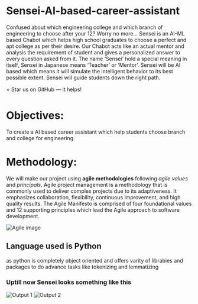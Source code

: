 # Sensei-AI-based-career-assistant
Confused about which engineering college and which branch of engineering to choose after your 12?
Worry no more...
Sensei is an AI-ML based Chabot which helps high school graduates to choose a perfect and apt college as per their desire. 
Our Chabot acts like an actual mentor and analysis the requirement of student and gives a personalized answer to every question asked from it. 
The name ‘Sensei’ hold a special meaning in itself, Sensei in Japanese means ‘Teacher’ or ‘Mentor’.
Sensei will be AI based which means it will simulate the intelligent behavior to its best possible extent. 
Sensei will guide students down the right path.


⭐ Star us on GitHub — it helps!

# Objectives:
To create a AI based career assistant which help students choose branch and college for engineering. 

# Methodology:
We will make our project using **agile methodologies** following *agile values* and *principals*. 
Agile project management is a methodology that is commonly used to deliver complex projects due to its adaptiveness. It emphasizes collaboration, flexibility, continuous improvement, and high quality results. 
The Agile Manifesto is comprised of four foundational values and 12 supporting principles which lead the Agile approach to software development.

![Agile image](https://devcom.com/wp-content/uploads/2019/08/methodology-agile.png)


## Language used is Python
as python is completely object oriented and offers varity of librabies and packages to do advance tasks like tokenizing and lemmatizing

### Uptill now Sensei looks something like this
![Output 1](https://drive.google.com/file/d/1HvDej3osPvXnwwwYw4vHJMMd7cHFdvf2/view?usp=sharing)
![Output 2](https://drive.google.com/file/d/1DdLt7e-vOkLJDOlJoF988AftEs_T4XhY/view?usp=sharing)

